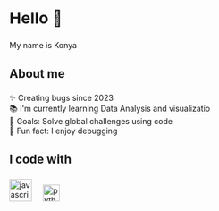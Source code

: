<h1 align="left">Hello 👋 </h1>

###

<p align="left">My name is Konya </p>

###

<h2 align="left">About me</h2>

###

<p align="left">✨ Creating bugs since 2023<br>📚 I'm currently learning Data Analysis and visualizatio <br>🎯 Goals: Solve global challenges using code<br>🎲 Fun fact: I enjoy debugging</p>

###

<h2 align="left">I code with</h2>

###

<div align="left">
  <img src="https://cdn.jsdelivr.net/gh/devicons/devicon/icons/javascript/javascript-original.svg" height="40" alt="javascript logo"  />
  <img width="12" />
   <img src="https://cdn.jsdelivr.net/gh/devicons/devicon/icons/python/python-original.svg" height="30" alt="python logo"  />
  <img width="12" />
 
</div>

###








